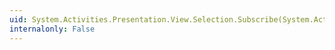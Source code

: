 ```yaml
---
uid: System.Activities.Presentation.View.Selection.Subscribe(System.Activities.Presentation.EditingContext,System.Activities.Presentation.SubscribeContextCallback{System.Activities.Presentation.View.Selection})
internalonly: False
---
```

